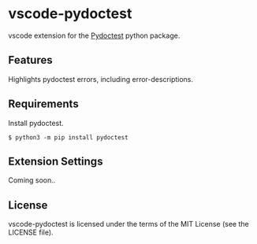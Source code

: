 # vscode-pydoctest

vscode extension for the [Pydoctest](https://github.com/jepperaskdk/pydoctest) python package.

## Features

Highlights pydoctest errors, including error-descriptions.

## Requirements

Install pydoctest.

    $ python3 -m pip install pydoctest

## Extension Settings

Coming soon..

License
-------

vscode-pydoctest is licensed under the terms of the MIT License (see the LICENSE file).

